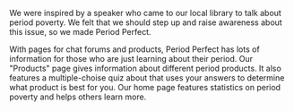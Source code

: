 We were inspired by a speaker who came to our local library to talk about period poverty. We felt that we should step up and raise awareness about this issue, so we made Period Perfect.

With pages for chat forums and products, Period Perfect has lots of information for those who are just learning about their period.
Our "Products" page gives information about different period products. It also features a multiple-choise quiz about that uses your answers to determine what product is best for you.
Our home page features statistics on period poverty and helps others learn more.
